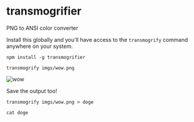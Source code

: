 transmogrifier
==============

PNG to ANSI color converter

Install this globally and you'll have access to the `transmogrify` command anywhere on your system.

```shell
npm install -g transmogrifier
```
```shell
transmogrify imgs/wow.png
```

![wow](https://raw.githubusercontent.com/Picturelife/transmogrifier/master/imgs/example.png)

Save the output too!
```shell
transmogrify imgs/wow.png > doge

cat doge
```
